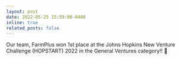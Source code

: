 ```yaml
---
layout: post
date: 2022-05-25 15:59:00-0400
inline: true
related_posts: false
---
```


Our team, FarmPlus won 1st place at the Johns Hopkins New Venture Challenge (HOPSTART) 2022 in the General Ventures category!! :champagne:
